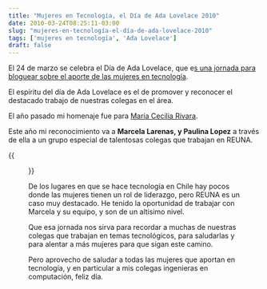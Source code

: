 ```yaml
---
title: "Mujeres en Tecnología, el Día de Ada Lovelace 2010"
date: 2010-03-24T08:25:11-03:00
slug: "mujeres-en-tecnología-el-día-de-ada-lovelace-2010"
tags: ['mujeres en tecnología', 'Ada Lovelace']
draft: false
---
```

 
El 24 de marzo se celebra el Día de Ada Lovelace, que e[s una jornada
para bloguear sobre el aporte de las mujeres en
tecnología](http://findingada.com/about/).

El espíritu del día de Ada Lovelace es el de promover y reconocer el
destacado trabajo de nuestras colegas en el área.

El año pasado mi homenaje fue para [María Cecilia Rivara](/blog/2009/03/mujeres-en-tecnologia-el-dia-de-ada-lovelace.html).

Este año mi reconocimiento va a **Marcela Larenas, y Paulina Lopez**
a través de ella a un grupo especial de talentosas colegas que trabajan
en REUNA.

{{<figure caption="Marcela Cárdenas, Paulina López y Marcela Larenas" src="equipo_artiproyectos.jpg">}}


De los lugares en que se hace tecnología en Chile hay pocos donde las
mujeres tienen un rol de liderazgo, pero REUNA es un caso muy destacado.
He tenido la oportunidad de trabajar con Marcela y su equipo, y son de
un altisimo nivel.

Que esa jornada nos sirva para recordar a muchas de nuestras colegas que
trabajan en temas tecnológicos, para saludarlas y para alentar a más
mujeres para que sigan este camino.

Pero aprovecho de saludar a todas las mujeres que aportan en tecnología,
y en particular a mis colegas ingenieras en computación, feliz día.

